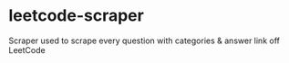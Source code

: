# leetcode-scraper
 Scraper used to scrape every question with categories & answer link off LeetCode
